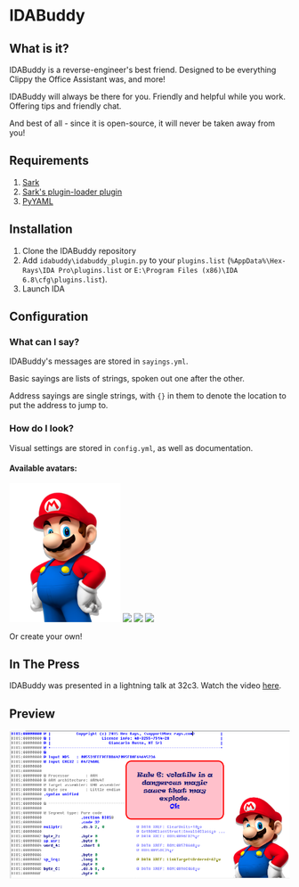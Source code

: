 # IDABuddy

## What is it?

IDABuddy is a reverse-engineer's best friend. Designed to be everything
Clippy the Office Assistant was, and more!

IDABuddy will always be there for you. Friendly and helpful while you
work. Offering tips and friendly chat.

And best of all - since it is open-source, it will never be taken away
from you!


## Requirements

1. [Sark](https://github.com/tmr232/sark)
1. [Sark's plugin-loader plugin](http://sark.readthedocs.org/en/latest/plugins/installation.html)
1. [PyYAML](http://pyyaml.org/)

## Installation

1. Clone the IDABuddy repository
1. Add `idabuddy\idabuddy_plugin.py` to your `plugins.list` (`%AppData%\Hex-Rays\IDA Pro\plugins.list` or `E:\Program Files (x86)\IDA 6.8\cfg\plugins.list`).
1. Launch IDA


## Configuration

### What can I say?

IDABuddy's messages are stored in `sayings.yml`.

Basic sayings are lists of strings, spoken out one after the other.

Address sayings are single strings, with `{}` in them to denote the location
to put the address to jump to.

### How do I look?

Visual settings are stored in `config.yml`, as well as documentation.

#### Available avatars:

<img width="200" src="idabuddy/avatar/mario.png">
<img width="200" src="idabuddy/avatar/Clippy.png">
<img width="200" src="idabuddy/avatar/superida.png">
<img width="200" src="idabuddy/avatar/xmasida.png">

Or create your own!


## In The Press

IDABuddy was presented in a lightning talk at 32c3. Watch the video [here](https://youtu.be/4lLL9SkLdi4?t=1h33m25s).

## Preview

<img width="800" src="preview.png">
